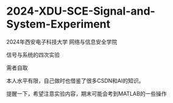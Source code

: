 # 2024-XDU-SCE-Signal-and-System-Experiment

2024年西安电子科技大学  网络与信息安全学院

信号与系统的四次实验

需者自取

本人水平有限，自己做时也借鉴了很多CSDN和AI的知识。

提醒一下，希望注意实验内容，期末可能会考到MATLAB的一些操作
